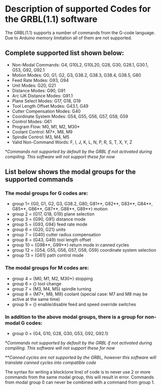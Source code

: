 # Description of supported Codes for the GRBL(1.1) software

The GRBL(1.1) supports a number of commands from the G-code language. Due to Arduino memory limitation all of them are not supported.

## Complete supported list shown below:
- Non-Modal Commands: G4, G10L2, G10L20, G28, G30, G28.1, G30.1, G53, G92, G92.1
- Motion Modes: G0, G1, G2, G3, G38.2, G38.3, G38.4, G38.5, G80
- Feed Rate Modes: G93, G94
- Unit Modes: G20, G21
- Distance Modes: G90, G91
- Arc IJK Distance Modes: G91.1
- Plane Select Modes: G17, G18, G19
- Tool Length Offset Modes: G43.1, G49
- Cutter Compensation Modes: G40
- Coordinate System Modes: G54, G55, G56, G57, G58, G59
- Control Modes: G61
- Program Flow: M0, M1, M2, M30*
- Coolant Control: M7*, M8, M9
- Spindle Control: M3, M4, M5
- Valid Non-Command Words: F, I, J, K, L, N, P, R, S, T, X, Y, Z

**Commands not supported by default by the GRBL if not activated during compiling.
This software will not support these for now*



## List below shows the modal groups for the supported commands

### The modal groups for G codes are:
* group 1= {G0, G1, G2, G3, G38.2, G80, G81**, G82**, G83**, G84**, G85**, G86**, G87**, G88**, G89**} motion
* group 2 = {G17, G18, G19} plane selection
* group 3 = {G90, G91} distance mode
* group 5 = {G93, G94} feed rate mode
* group 6 = {G20, G21} units
* group 7 = {G40} cutter radius compensation
* group 8 = {G43, G49} tool length offset
* group 10 = {G98**, G99**} return mode in canned cycles
* group 12 = {G54, G55, G56, G57, G58, G59} coordinate system selection
* group 13 = {G61} path control mode
### The modal groups for M codes are:
* group 4 = {M0, M1, M2, M30*} stopping
* group 6 = {} tool change
* group 7 = {M3, M4, M5} spindle turning
* group 8 = {M7*, M8, M9} coolant (special case: M7 and M8 may be active at the same time)
* group 9 = {} enable/disable feed and speed override switches
### In addition to the above modal groups, there is a group for non-modal G codes:
* group 0 = {G4, G10, G28, G30, G53, G92, G92.1}

**Commands not supported by default by the GRBL if not activated during compiling.
This software will not support these for now*

***Canned cycles are not supported by the GRBL, however this software will translate canned cycles into compatible code*

The syntax for writing a block(one line) of code is to never use 2 or more commands from the same modal group, this will result in error. Commands from modal group 0 can never be combined with a command from group 1.


